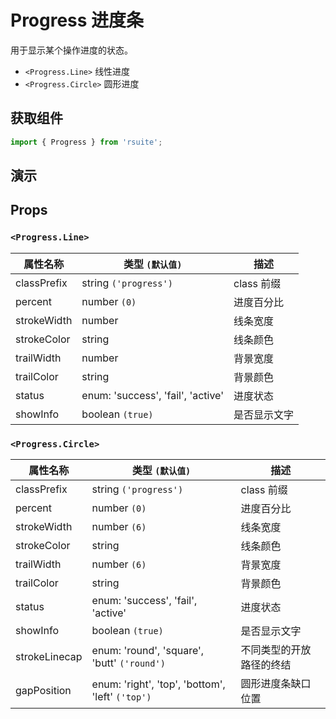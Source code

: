 # Progress 进度条

用于显示某个操作进度的状态。

* `<Progress.Line>` 线性进度
* `<Progress.Circle>` 圆形进度

## 获取组件

```js
import { Progress } from 'rsuite';
```

## 演示

<!--{demo}-->

## Props

### `<Progress.Line>`

| 属性名称    | 类型 `(默认值)`                   | 描述         |
| ----------- | --------------------------------- | ------------ |
| classPrefix | string `('progress')`             | class 前缀   |
| percent     | number `(0)`                      | 进度百分比   |
| strokeWidth | number                            | 线条宽度     |
| strokeColor | string                            | 线条颜色     |
| trailWidth  | number                            | 背景宽度     |
| trailColor  | string                            | 背景颜色     |
| status      | enum: 'success', 'fail', 'active' | 进度状态     |
| showInfo    | boolean `(true)`                  | 是否显示文字 |

### `<Progress.Circle>`

| 属性名称      | 类型 `(默认值)`                                  | 描述                     |
| ------------- | ------------------------------------------------ | ------------------------ |
| classPrefix   | string `('progress')`                            | class 前缀               |
| percent       | number `(0)`                                     | 进度百分比               |
| strokeWidth   | number `(6)`                                     | 线条宽度                 |
| strokeColor   | string                                           | 线条颜色                 |
| trailWidth    | number `(6)`                                     | 背景宽度                 |
| trailColor    | string                                           | 背景颜色                 |
| status        | enum: 'success', 'fail', 'active'                | 进度状态                 |
| showInfo      | boolean `(true)`                                 | 是否显示文字             |
| strokeLinecap | enum: 'round', 'square', 'butt' `('round')`      | 不同类型的开放路径的终结 |
| gapPosition   | enum: 'right', 'top', 'bottom', 'left' `('top')` | 圆形进度条缺口位置       |
